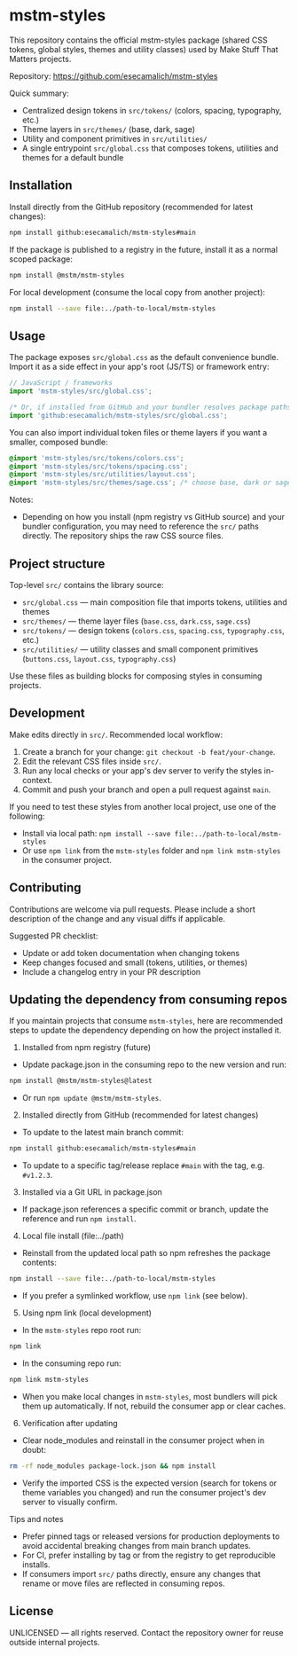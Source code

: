 
# mstm-styles

This repository contains the official mstm-styles package (shared CSS tokens, global styles, themes and utility classes) used by Make Stuff That Matters projects.

Repository: https://github.com/esecamalich/mstm-styles

Quick summary:
- Centralized design tokens in `src/tokens/` (colors, spacing, typography, etc.)
- Theme layers in `src/themes/` (base, dark, sage)
- Utility and component primitives in `src/utilities/`
- A single entrypoint `src/global.css` that composes tokens, utilities and themes for a default bundle

## Installation

Install directly from the GitHub repository (recommended for latest changes):

```bash
npm install github:esecamalich/mstm-styles#main
```

If the package is published to a registry in the future, install it as a normal scoped package:

```bash
npm install @mstm/mstm-styles
```

For local development (consume the local copy from another project):

```bash
npm install --save file:../path-to-local/mstm-styles
```

## Usage

The package exposes `src/global.css` as the default convenience bundle. Import it as a side effect in your app's root (JS/TS) or framework entry:

```js
// JavaScript / frameworks
import 'mstm-styles/src/global.css';

/* Or, if installed from GitHub and your bundler resolves package paths: */
import 'github:esecamalich/mstm-styles/src/global.css';
```

You can also import individual token files or theme layers if you want a smaller, composed bundle:

```css
@import 'mstm-styles/src/tokens/colors.css';
@import 'mstm-styles/src/tokens/spacing.css';
@import 'mstm-styles/src/utilities/layout.css';
@import 'mstm-styles/src/themes/sage.css'; /* choose base, dark or sage */
```

Notes:
- Depending on how you install (npm registry vs GitHub source) and your bundler configuration, you may need to reference the `src/` paths directly. The repository ships the raw CSS source files.

## Project structure

Top-level `src/` contains the library source:

- `src/global.css` — main composition file that imports tokens, utilities and themes
- `src/themes/` — theme layer files (`base.css`, `dark.css`, `sage.css`)
- `src/tokens/` — design tokens (`colors.css`, `spacing.css`, `typography.css`, etc.)
- `src/utilities/` — utility classes and small component primitives (`buttons.css`, `layout.css`, `typography.css`)

Use these files as building blocks for composing styles in consuming projects.

## Development

Make edits directly in `src/`. Recommended local workflow:

1. Create a branch for your change: `git checkout -b feat/your-change`.
2. Edit the relevant CSS files inside `src/`.
3. Run any local checks or your app's dev server to verify the styles in-context.
4. Commit and push your branch and open a pull request against `main`.

If you need to test these styles from another local project, use one of the following:

- Install via local path: `npm install --save file:../path-to-local/mstm-styles`
- Or use `npm link` from the `mstm-styles` folder and `npm link mstm-styles` in the consumer project.

## Contributing

Contributions are welcome via pull requests. Please include a short description of the change and any visual diffs if applicable.

Suggested PR checklist:
- Update or add token documentation when changing tokens
- Keep changes focused and small (tokens, utilities, or themes)
- Include a changelog entry in your PR description

## Updating the dependency from consuming repos

If you maintain projects that consume `mstm-styles`, here are recommended steps to update the dependency depending on how the project installed it.

1) Installed from npm registry (future)

- Update package.json in the consuming repo to the new version and run:

```bash
npm install @mstm/mstm-styles@latest
```

- Or run `npm update @mstm/mstm-styles`.

2) Installed directly from GitHub (recommended for latest changes)

- To update to the latest main branch commit:

```bash
npm install github:esecamalich/mstm-styles#main
```

- To update to a specific tag/release replace `#main` with the tag, e.g. `#v1.2.3`.

3) Installed via a Git URL in package.json

- If package.json references a specific commit or branch, update the reference and run `npm install`.

4) Local file install (file:../path)

- Reinstall from the updated local path so npm refreshes the package contents:

```bash
npm install --save file:../path-to-local/mstm-styles
```

- If you prefer a symlinked workflow, use `npm link` (see below).

5) Using npm link (local development)

- In the `mstm-styles` repo root run:

```bash
npm link
```

- In the consuming repo run:

```bash
npm link mstm-styles
```

- When you make local changes in `mstm-styles`, most bundlers will pick them up automatically. If not, rebuild the consumer app or clear caches.

6) Verification after updating

- Clear node_modules and reinstall in the consumer project when in doubt:

```bash
rm -rf node_modules package-lock.json && npm install
```

- Verify the imported CSS is the expected version (search for tokens or theme variables you changed) and run the consumer project's dev server to visually confirm.

Tips and notes
- Prefer pinned tags or released versions for production deployments to avoid accidental breaking changes from main branch updates.
- For CI, prefer installing by tag or from the registry to get reproducible installs.
- If consumers import `src/` paths directly, ensure any changes that rename or move files are reflected in consuming repos.

## License

UNLICENSED — all rights reserved. Contact the repository owner for reuse outside internal projects.
